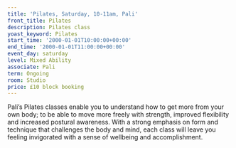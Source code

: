 ```yaml
---
title: 'Pilates, Saturday, 10-11am, Pali'
front_title: Pilates
description: Pilates class
yoast_keyword: Pilates
start_time: '2000-01-01T10:00:00+00:00'
end_time: '2000-01-01T11:00:00+00:00'
event_day: saturday
level: Mixed Ability
associate: Pali
term: Ongoing
room: Studio
price: £10 block booking
---
```


Pali’s Pilates classes enable you to understand how to get more from your own body; to be able to move more freely with strength, improved flexibility and increased postural awareness. With a strong emphasis on form and technique that challenges the body and mind, each class will leave you feeling invigorated with a sense of wellbeing and accomplishment.
